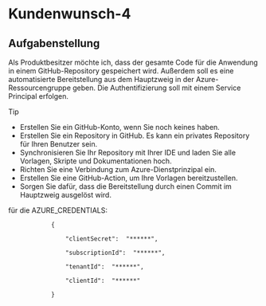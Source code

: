 # Kundenwunsch-4
## Aufgabenstellung
Als Produktbesitzer möchte ich, dass der gesamte Code für die Anwendung in einem GitHub-Repository gespeichert wird. Außerdem soll es eine automatisierte Bereitstellung aus dem Hauptzweig in der Azure-Ressourcengruppe geben. Die Authentifizierung soll mit einem Service Principal erfolgen.
>[!TIP]
>- Erstellen Sie ein GitHub-Konto, wenn Sie noch keines haben.
>- Erstellen Sie ein Repository in GitHub. Es kann ein privates Repository für Ihren Benutzer sein.
>- Synchronisieren Sie Ihr Repository mit Ihrer IDE und laden Sie alle Vorlagen, Skripte und Dokumentationen hoch.
>- Richten Sie eine Verbindung zum Azure-Dienstprinzipal ein.
>- Erstellen Sie eine GitHub-Action, um Ihre Vorlagen bereitzustellen.
>- Sorgen Sie dafür, dass die Bereitstellung durch einen Commit im Hauptzweig ausgelöst wird.
>
>  für die AZURE_CREDENTIALS:
>
                {
                
                    "clientSecret":  "******",
                
                    "subscriptionId":  "******",
                
                    "tenantId":  "******",
                
                    "clientId":  "******"
                
                }
